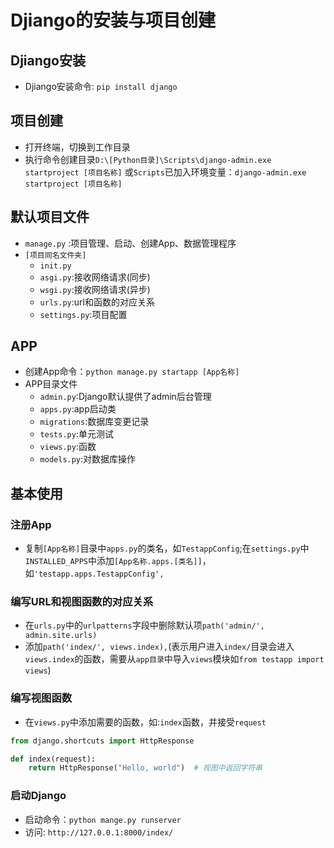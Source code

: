 # Djiango的安装与项目创建
## Djiango安装
- Djiango安装命令: `pip install django`

## 项目创建
  - 打开终端，切换到工作目录
  - 执行命令创建目录`D:\[Python目录]\Scripts\django-admin.exe startproject [项目名称]` 或`Scripts`已加入环境变量：`django-admin.exe startproject [项目名称]`

## 默认项目文件
  - `manage.py` :项目管理、启动、创建App、数据管理程序
  - `[项目同名文件夹]` 
    - `init.py`
    - `asgi.py`:接收网络请求(同步)
    - `wsgi.py`:接收网络请求(异步)
    - `urls.py`:url和函数的对应关系
    - `settings.py`:项目配置
  
## APP
  - 创建App命令：`python manage.py startapp [App名称]`
  - APP目录文件
    - `admin.py`:Django默认提供了admin后台管理
    - `apps.py`:app启动类
    - `migrations`:数据库变更记录
    - `tests.py`:单元测试
    - `views.py`:函数
    - `models.py`:对数据库操作

## 基本使用
### 注册App 
- 复制`[App名称]`目录中`apps.py`的类名，如`TestappConfig`;在`settings.py`中`INSTALLED_APPS`中添加`[App名称.apps.[类名]]`，如`'testapp.apps.TestappConfig',`
### 编写URL和视图函数的对应关系
- 在`urls.py`中的`urlpatterns`字段中删除默认项`path('admin/', admin.site.urls)`
- 添加`path('index/', views.index),`(表示用户进入`index/`目录会进入`views.index`的函数，需要从`app目录`中导入`views`模块如`from testapp import views`)
### 编写视图函数
- 在`views.py`中添加需要的函数，如:`index`函数，并接受`request`
```python
from django.shortcuts import HttpResponse

def index(request):
    return HttpResponse("Hello, world")  # 视图中返回字符串
```
### 启动Django
- 启动命令：`python mange.py runserver`
- 访问: `http://127.0.0.1:8000/index/`